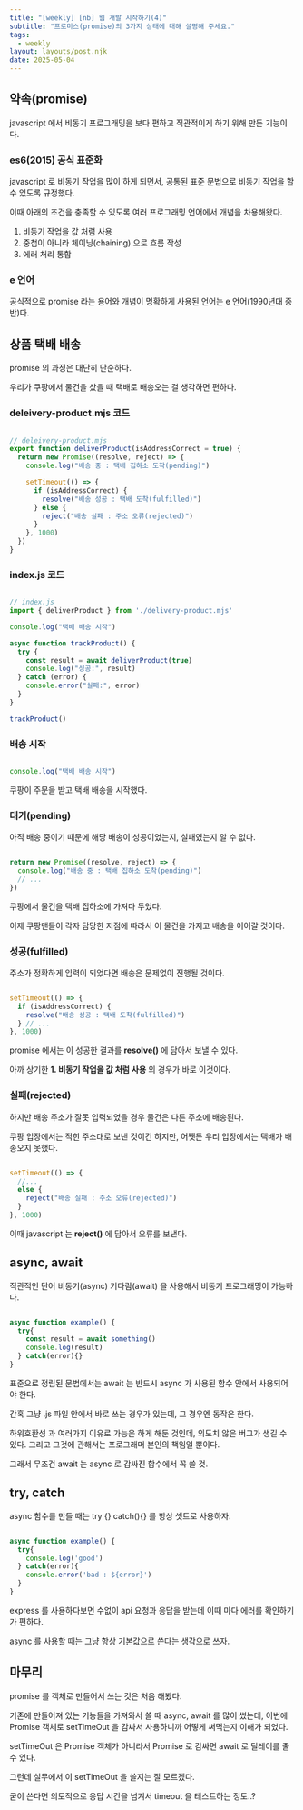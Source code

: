 ```yaml
---
title: "[weekly] [nb] 웹 개발 시작하기(4)"
subtitle: "프로미스(promise)의 3가지 상태에 대해 설명해 주세요."
tags:
  - weekly
layout: layouts/post.njk
date: 2025-05-04
---
```

## 약속(promise)
javascript 에서 비동기 프로그래밍을 보다 편하고 직관적이게 하기 위해 만든 기능이다.

### es6(2015) 공식 표준화
javascript 로 비동기 작업을 많이 하게 되면서, 공통된 표준 문법으로 비동기 작업을 할 수 있도록 규정했다.

이때 아래의 조건을 충족할 수 있도록 여러 프로그래밍 언어에서 개념을 차용해왔다.

1. 비동기 작업을 값 처럼 사용  
2. 중첩이 아니라  체이닝(chaining) 으로 흐름 작성  
3. 에러 처리 통합  

### e 언어
공식적으로 promise 라는 용어와 개념이 명확하게 사용된 언어는 e 언어(1990년대 중반)다.

## 상품 택배 배송
promise 의 과정은 대단히 단순하다.

우리가 쿠팡에서 물건을 샀을 때 택배로 배송오는 걸 생각하면 편하다.

### deleivery-product.mjs 코드
```javascript

// deleivery-product.mjs
export function deliverProduct(isAddressCorrect = true) {
  return new Promise((resolve, reject) => {
    console.log("배송 중 : 택배 집하소 도착(pending)")

    setTimeout(() => {
      if (isAddressCorrect) {
        resolve("배송 성공 : 택배 도착(fulfilled)")
      } else {
        reject("배송 실패 : 주소 오류(rejected)")
      }
    }, 1000)
  })
}


```

### index.js 코드
```javascript

// index.js
import { deliverProduct } from './delivery-product.mjs'

console.log("택배 배송 시작")

async function trackProduct() {
  try {
    const result = await deliverProduct(true)
    console.log("성공:", result)
  } catch (error) {
    console.error("실패:", error)
  }
}

trackProduct()


```

### 배송 시작
```javascript

console.log("택배 배송 시작")


```
쿠팡이 주문을 받고 택배 배송을 시작했다.

### 대기(pending)
아직 배송 중이기 때문에 해당 배송이 성공이었는지, 실패였는지 알 수 없다.

```javascript

return new Promise((resolve, reject) => {
  console.log("배송 중 : 택배 집하소 도착(pending)")
  // ...
})


```
쿠팡에서 물건을 택배 집하소에 가져다 두었다.

이제 쿠팡맨들이 각자 담당한 지점에 따라서 이 물건을 가지고 배송을 이어갈 것이다.

### 성공(fulfilled)
주소가 정확하게 입력이 되었다면 배송은 문제없이 진행될 것이다.

```javascript

setTimeout(() => {
  if (isAddressCorrect) {
    resolve("배송 성공 : 택배 도착(fulfilled)")
  } // ...
}, 1000)


```

promise 에서는 이 성공한 결과를 **resolve()** 에 담아서 보낼 수 있다.

아까 상기한 **1. 비동기 작업을 값 처럼 사용** 의 경우가 바로 이것이다.

### 실패(rejected)
하지만 배송 주소가 잘못 입력되었을 경우 물건은 다른 주소에 배송된다.

쿠팡 입장에서는 적힌 주소대로 보낸 것이긴 하지만, 어쨋든 우리 입장에서는 택배가 배송오지 못했다.

```javascript

setTimeout(() => {
  //...
  else {
    reject("배송 실패 : 주소 오류(rejected)")
  }
}, 1000)


```

이때 javascript 는 **reject()** 에 담아서 오류를 보낸다.

## async, await
직관적인 단어 비동기(async) 기다림(await) 을 사용해서 비동기 프로그래밍이 가능하다.

```javascript

async function example() {
  try{
    const result = await something()
    console.log(result)
  } catch(error){}
}


```

표준으로 정립된 문법에서는 await 는 반드시 async 가 사용된 함수 안에서 사용되어야 한다.

간혹 그냥 .js 파일 안에서 바로 쓰는 경우가 있는데, 그 경우엔 동작은 한다.

하위호환성 과 여러가지 이유로 가능은 하게 해둔 것인데, 의도치 않은 버그가 생길 수 있다. 그리고 그것에 관해서는 프로그래머 본인의 책임일 뿐이다.

그래서 무조건 await 는 async 로 감싸진 함수에서 꼭 쓸 것.

## try, catch
async 함수를 만들 때는 try {} catch(){} 를 항상 셋트로 사용하자.

```javascript

async function example() {
  try{
    console.log('good')
  } catch(error){
    console.error('bad : ${error}')
  }
}


```

express 를 사용하다보면 수없이 api 요청과 응답을 받는데 이때 마다 에러를 확인하기가 편하다.

async 를 사용할 때는 그냥 항상 기본값으로 쓴다는 생각으로 쓰자.

## 마무리
promise 를 객체로 만들어서 쓰는 것은 처음 해봤다.

기존에 만들어져 있는 기능들을 가져와서 쓸 때 async, await 를 많이 썼는데, 이번에 Promise 객체로 setTimeOut 을 감싸서 사용하니까 어떻게 써먹는지 이해가 되었다.

setTimeOut 은 Promise 객체가 아니라서 Promise 로 감싸면 await 로 딜레이를 줄 수 있다.

그런데 실무에서 이 setTimeOut 을 쓸지는 잘 모르겠다.

굳이 쓴다면 의도적으로 응답 시간을 넘겨서 timeout 을 테스트하는 정도..?